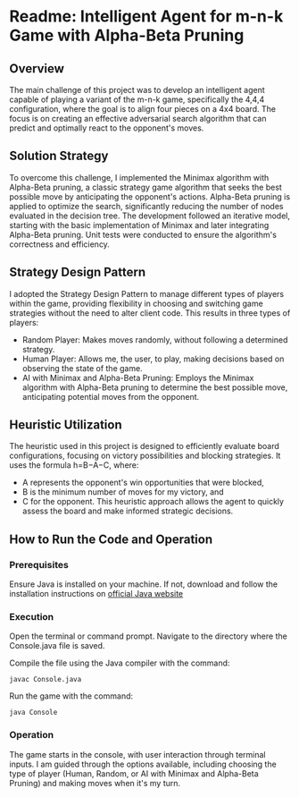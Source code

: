 # Readme: Intelligent Agent for m-n-k Game with Alpha-Beta Pruning
## Overview
The main challenge of this project was to develop an intelligent agent capable of playing a variant of the m-n-k game, specifically the 4,4,4 configuration, where the goal is to align four pieces on a 4x4 board. The focus is on creating an effective adversarial search algorithm that can predict and optimally react to the opponent's moves.

## Solution Strategy
To overcome this challenge, I implemented the Minimax algorithm with Alpha-Beta pruning, a classic strategy game algorithm that seeks the best possible move by anticipating the opponent's actions. Alpha-Beta pruning is applied to optimize the search, significantly reducing the number of nodes evaluated in the decision tree. The development followed an iterative model, starting with the basic implementation of Minimax and later integrating Alpha-Beta pruning. Unit tests were conducted to ensure the algorithm's correctness and efficiency.

## Strategy Design Pattern
I adopted the Strategy Design Pattern to manage different types of players within the game, providing flexibility in choosing and switching game strategies without the need to alter client code. This results in three types of players:

* Random Player: Makes moves randomly, without following a determined strategy.
* Human Player: Allows me, the user, to play, making decisions based on observing the state of the game.
* AI with Minimax and Alpha-Beta Pruning: Employs the Minimax algorithm with Alpha-Beta pruning to determine the best possible move, anticipating potential moves from the opponent.

## Heuristic Utilization
The heuristic used in this project is designed to efficiently evaluate board configurations, focusing on victory possibilities and blocking strategies. It uses the formula 
h=B−A−C, where: 

* A represents the opponent's win opportunities that were blocked, 
* B is the minimum number of moves for my victory, and 
* C for the opponent. This heuristic approach allows the agent to quickly assess the board and make informed strategic decisions.

## How to Run the Code and Operation
### Prerequisites
   Ensure Java is installed on your machine. If not, download and follow the installation instructions on [official Java website](https://www.oracle.com/java/technologies/javase-jdk11-downloads.html)

### Execution
   Open the terminal or command prompt.
   Navigate to the directory where the Console.java file is saved.
    
   Compile the file using the Java compiler with the command:
        
    javac Console.java
    
   Run the game with the command:
    
    java Console
    
### Operation
  The game starts in the console, with user interaction through terminal inputs. I am guided through the options available, including choosing the type of player (Human, Random, or AI with Minimax and Alpha-Beta Pruning) and making moves when it's my turn.
